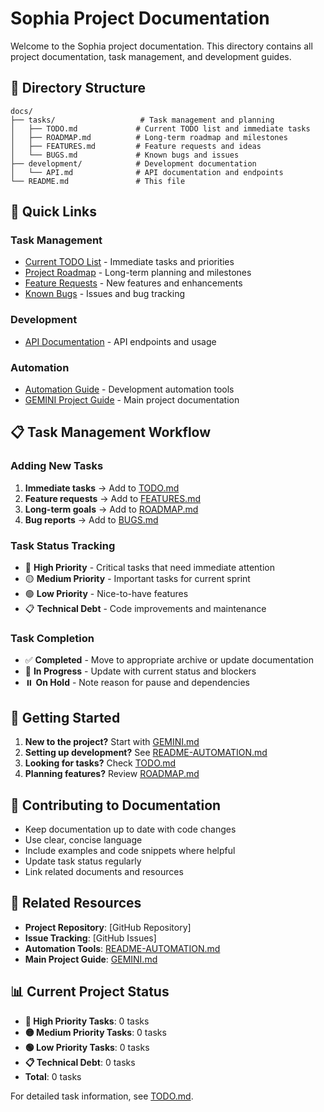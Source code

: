 # Sophia Project Documentation

Welcome to the Sophia project documentation. This directory contains all project documentation, task management, and development guides.

## 📁 Directory Structure

```
docs/
├── tasks/                   # Task management and planning
│   ├── TODO.md             # Current TODO list and immediate tasks
│   ├── ROADMAP.md          # Long-term roadmap and milestones
│   ├── FEATURES.md         # Feature requests and ideas
│   └── BUGS.md             # Known bugs and issues
├── development/            # Development documentation
│   └── API.md              # API documentation and endpoints
└── README.md               # This file
```

## 🎯 Quick Links

### Task Management

- [Current TODO List](tasks/TODO.md) - Immediate tasks and priorities
- [Project Roadmap](tasks/ROADMAP.md) - Long-term planning and milestones
- [Feature Requests](tasks/FEATURES.md) - New features and enhancements
- [Known Bugs](tasks/BUGS.md) - Issues and bug tracking

### Development

- [API Documentation](development/API.md) - API endpoints and usage

### Automation

- [Automation Guide](../README-AUTOMATION.md) - Development automation tools
- [GEMINI Project Guide](../GEMINI.md) - Main project documentation

## 📋 Task Management Workflow

### Adding New Tasks

1. **Immediate tasks** → Add to [TODO.md](tasks/TODO.md)
2. **Feature requests** → Add to [FEATURES.md](tasks/FEATURES.md)
3. **Long-term goals** → Add to [ROADMAP.md](tasks/ROADMAP.md)
4. **Bug reports** → Add to [BUGS.md](tasks/BUGS.md)

### Task Status Tracking

- 🔴 **High Priority** - Critical tasks that need immediate attention
- 🟡 **Medium Priority** - Important tasks for current sprint
- 🟢 **Low Priority** - Nice-to-have features
- 📋 **Technical Debt** - Code improvements and maintenance

### Task Completion

- ✅ **Completed** - Move to appropriate archive or update documentation
- 🔄 **In Progress** - Update with current status and blockers
- ⏸️ **On Hold** - Note reason for pause and dependencies

## 🚀 Getting Started

1. **New to the project?** Start with [GEMINI.md](../GEMINI.md)
2. **Setting up development?** See [README-AUTOMATION.md](../README-AUTOMATION.md)
3. **Looking for tasks?** Check [TODO.md](tasks/TODO.md)
4. **Planning features?** Review [ROADMAP.md](tasks/ROADMAP.md)

## 📝 Contributing to Documentation

- Keep documentation up to date with code changes
- Use clear, concise language
- Include examples and code snippets where helpful
- Update task status regularly
- Link related documents and resources

## 🔗 Related Resources

- **Project Repository**: [GitHub Repository]
- **Issue Tracking**: [GitHub Issues]
- **Automation Tools**: [README-AUTOMATION.md](../README-AUTOMATION.md)
- **Main Project Guide**: [GEMINI.md](../GEMINI.md)

## 📊 Current Project Status

- **🔴 High Priority Tasks**: 0 tasks
- **🟡 Medium Priority Tasks**: 0 tasks
- **🟢 Low Priority Tasks**: 0 tasks
- **📋 Technical Debt**: 0 tasks
- **Total**: 0 tasks

For detailed task information, see [TODO.md](tasks/TODO.md).
